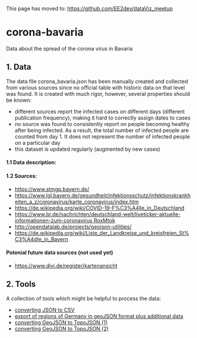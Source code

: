 This page has moved to: https://github.com/EE2dev/dataViz_meetup

# corona-bavaria
Data about the spread of the corona virus in Bavaria

## 1. Data

The data file corona_bavaria.json has been manually created and collected from various sources since no official table with historic data on that level was found.
It is created with much rigor, however, several properties should be known:
- different sources report the infected cases on different days (different publication frequency), making it hard to correctly assign dates to cases
- no source was found to consistently report on people becoming healthy after being infected. As a result, the total number of infected people are counted from day 1. It does not represent the number of infected people on a particular day
- this dataset is updated regularly (augmented by new cases)

#### 1.1 Data description:

#### 1.2 Sources:
- https://www.stmgp.bayern.de/
- https://www.lgl.bayern.de/gesundheit/infektionsschutz/infektionskrankheiten_a_z/coronavirus/karte_coronavirus/index.htm
- https://de.wikipedia.org/wiki/COVID-19-F%C3%A4lle_in_Deutschland
- https://www.br.de/nachrichten/deutschland-welt/liveticker-aktuelle-informationen-zum-coronavirus,RoxMtok
- http://opendatalab.de/projects/geojson-utilities/
- https://de.wikipedia.org/wiki/Liste_der_Landkreise_und_kreisfreien_St%C3%A4dte_in_Bayern

#### Potenial future data sources (not used yet)
- https://www.divi.de/register/kartenansicht

## 2. Tools

A collection of tools which might be helpful to process the data:

- [converting JSON to CSV](http://convertcsv.com/json-to-csv.htm)
- [export of regions of Germany in geoJSON format plus additional data](http://opendatalab.de/projects/geojson-utilities/)
- [converting GeoJSON to TopoJSON (1)](http://shancarter.github.io/distillery/)
- [converting GeoJSON to TopoJSON (2)](http://jeffpaine.github.io/geojson-topojson/)
